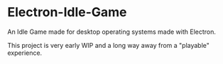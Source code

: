 # Electron-Idle-Game
An Idle Game made for desktop operating systems made with Electron.

This project is very early WIP and a long way away from a "playable" experience.
